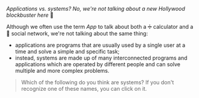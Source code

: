 _Applications vs. systems? No, we're not talking about a new Hollywood blockbuster here_ :movie_camera:

Although we often use the term _App_ to talk about both a :heavy_division_sign: calculator and a :busts_in_silhouette: social network, we're not talking about the same thing:

* applications are programs that are usually used by a single user at a time and solve a simple and specific task;
* instead, systems are made up of many interconnected programs and applications which are operated by different people and can solve multiple and more complex problems.

> Which of the following do you think are systems?
> If you don't recognize one of these names, you can click on it.